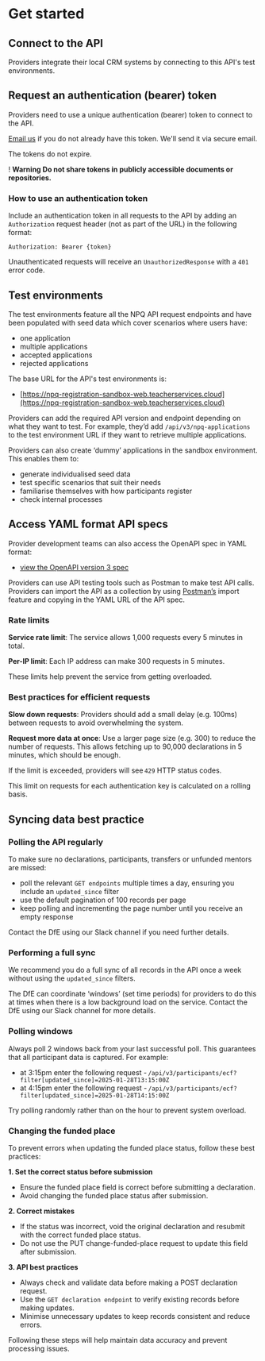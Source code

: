 # Get started

## Connect to the API

Providers integrate their local CRM systems by connecting to this API's test environments.

## Request an authentication (bearer) token

Providers need to use a unique authentication (bearer) token to connect to the API.

[Email us](mailto:continuing-professional-development@digital.education.gov.uk) if you do not already have this token. We'll send it via secure email.

The tokens do not expire.

<div class="govuk-warning-text">
  <span class="govuk-warning-text__icon" aria-hidden="true">!</span>
  <strong class="govuk-warning-text__text">
    <span class="govuk-visually-hidden">Warning</span>
    Do not share tokens in publicly accessible documents or repositories.
  </strong>
</div>

### How to use an authentication token

Include an authentication token in all requests to the API by adding an `Authorization` request header (not as part of the URL) in the following format:

```
Authorization: Bearer {token}
```

Unauthenticated requests will receive an `UnauthorizedResponse` with a `401` error code.

## Test environments

The test environments feature all the NPQ API request endpoints and have been populated with seed data which cover scenarios where users have:

* one application
* multiple applications
* accepted applications
* rejected applications

The base URL for the API's test environments is:

* [https://npq-registration-sandbox-web.teacherservices.cloud](https://npq-registration-sandbox-web.teacherservices.cloud)

Providers can add the required API version and endpoint depending on what they want to test. For example, they’d add `/api/v3/npq-applications` to the test environment URL if they want to retrieve multiple applications.

Providers can also create ‘dummy’ applications in the sandbox environment. This enables them to:

* generate individualised seed data
* test specific scenarios that suit their needs
* familiarise themselves with how participants register
* check internal processes

## Access YAML format API specs

Provider development teams can also access the OpenAPI spec in YAML format:

* [view the OpenAPI version 3 spec](/api/docs/v3/swagger.yaml)

Providers can use API testing tools such as Postman to make test API calls. Providers can import the API as a collection by using [Postman’s](https://www.postman.com/) import feature and copying in the YAML URL of the API spec.

### Rate limits

**Service rate limit**: The service allows 1,000 requests every 5 minutes in total. 

**Per-IP limit**: Each IP address can make 300 requests in 5 minutes. 

These limits help prevent the service from getting overloaded. 

### Best practices for efficient requests 

**Slow down requests**: Providers should add a small delay (e.g. 100ms) between requests to avoid overwhelming the system. 

**Request more data at once**: Use a larger page size (e.g. 300) to reduce the number of requests. This allows fetching up to 90,000 declarations in 5 minutes, which should be enough. 

If the limit is exceeded, providers will see `429` HTTP status codes. 

This limit on requests for each authentication key is calculated on a rolling basis. 

## Syncing data best practice 

### Polling the API regularly 

To make sure no declarations, participants, transfers or unfunded mentors are missed:

* poll the relevant `GET endpoints` multiple times a day, ensuring you include an `updated_since` filter
* use the default pagination of 100 records per page 
* keep polling and incrementing the page number until you receive an empty response

Contact the DfE using our Slack channel if you need further details. 

### Performing a full sync  

We recommend you do a full sync of all records in the API once a week without using the <code>updated_since</code> filters.  

The DfE can coordinate ‘windows’ (set time periods) for providers to do this at times when there is a low background load on the service. Contact the DfE using our Slack channel for more details. 

### Polling windows 

Always poll 2 windows back from your last successful poll. This guarantees that all participant data is captured. For example: 

* at 3:15pm enter the following request - <code>/api/v3/participants/ecf?filter[updated_since]=2025-01-28T13:15:00Z</code>
* at 4:15pm enter the following request - <code>/api/v3/participants/ecf?filter[updated_since]=2025-01-28T14:15:00Z</code>

Try polling randomly rather than on the hour to prevent system overload. 

### Changing the funded place 

To prevent errors when updating the funded place status, follow these best practices: 

**1. Set the correct status before submission**

* Ensure the funded place field is correct before submitting a declaration. 
* Avoid changing the funded place status after submission. 

**2. Correct mistakes**

* If the status was incorrect, void the original declaration and resubmit with the correct funded place status. 
* Do not use the PUT change-funded-place request to update this field after submission. 

**3. API best practices**

* Always check and validate data before making a POST declaration request. 
* Use the <code>GET declaration endpoint</code> to verify existing records before making updates. 
* Minimise unnecessary updates to keep records consistent and reduce errors. 

Following these steps will help maintain data accuracy and prevent processing issues. 
